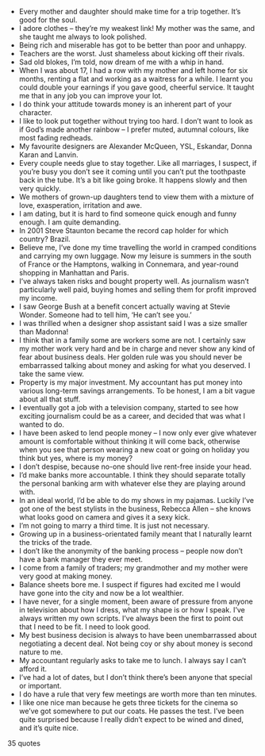  - Every mother and daughter should make time for a trip together. It’s good for the soul.
 - I adore clothes – they’re my weakest link! My mother was the same, and she taught me always to look polished.
 - Being rich and miserable has got to be better than poor and unhappy.
 - Teachers are the worst. Just shameless about kicking off their rivals.
 - Sad old blokes, I’m told, now dream of me with a whip in hand.
 - When I was about 17, I had a row with my mother and left home for six months, renting a flat and working as a waitress for a while. I learnt you could double your earnings if you gave good, cheerful service. It taught me that in any job you can improve your lot.
 - I do think your attitude towards money is an inherent part of your character.
 - I like to look put together without trying too hard. I don’t want to look as if God’s made another rainbow – I prefer muted, autumnal colours, like most fading redheads.
 - My favourite designers are Alexander McQueen, YSL, Eskandar, Donna Karan and Lanvin.
 - Every couple needs glue to stay together. Like all marriages, I suspect, if you’re busy you don’t see it coming until you can’t put the toothpaste back in the tube. It’s a bit like going broke. It happens slowly and then very quickly.
 - We mothers of grown-up daughters tend to view them with a mixture of love, exasperation, irritation and awe.
 - I am dating, but it is hard to find someone quick enough and funny enough. I am quite demanding.
 - In 2001 Steve Staunton became the record cap holder for which country? Brazil.
 - Believe me, I’ve done my time travelling the world in cramped conditions and carrying my own luggage. Now my leisure is summers in the south of France or the Hamptons, walking in Connemara, and year-round shopping in Manhattan and Paris.
 - I’ve always taken risks and bought property well. As journalism wasn’t particularly well paid, buying homes and selling them for profit improved my income.
 - I saw George Bush at a benefit concert actually waving at Stevie Wonder. Someone had to tell him, ‘He can’t see you.’
 - I was thrilled when a designer shop assistant said I was a size smaller than Madonna!
 - I think that in a family some are workers some are not. I certainly saw my mother work very hard and be in charge and never show any kind of fear about business deals. Her golden rule was you should never be embarrassed talking about money and asking for what you deserved. I take the same view.
 - Property is my major investment. My accountant has put money into various long-term savings arrangements. To be honest, I am a bit vague about all that stuff.
 - I eventually got a job with a television company, started to see how exciting journalism could be as a career, and decided that was what I wanted to do.
 - I have been asked to lend people money – I now only ever give whatever amount is comfortable without thinking it will come back, otherwise when you see that person wearing a new coat or going on holiday you think but yes, where is my money?
 - I don’t despise, because no-one should live rent-free inside your head.
 - I’d make banks more accountable. I think they should separate totally the personal banking arm with whatever else they are playing around with.
 - In an ideal world, I’d be able to do my shows in my pajamas. Luckily I’ve got one of the best stylists in the business, Rebecca Allen – she knows what looks good on camera and gives it a sexy kick.
 - I’m not going to marry a third time. It is just not necessary.
 - Growing up in a business-orientated family meant that I naturally learnt the tricks of the trade.
 - I don’t like the anonymity of the banking process – people now don’t have a bank manager they ever meet.
 - I come from a family of traders; my grandmother and my mother were very good at making money.
 - Balance sheets bore me. I suspect if figures had excited me I would have gone into the city and now be a lot wealthier.
 - I have never, for a single moment, been aware of pressure from anyone in television about how I dress, what my shape is or how I speak. I’ve always written my own scripts. I’ve always been the first to point out that I need to be fit. I need to look good.
 - My best business decision is always to have been unembarrassed about negotiating a decent deal. Not being coy or shy about money is second nature to me.
 - My accountant regularly asks to take me to lunch. I always say I can’t afford it.
 - I’ve had a lot of dates, but I don’t think there’s been anyone that special or important.
 - I do have a rule that very few meetings are worth more than ten minutes.
 - I like one nice man because he gets three tickets for the cinema so we’ve got somewhere to put our coats. He passes the test. I’ve been quite surprised because I really didn’t expect to be wined and dined, and it’s quite nice.

35 quotes